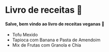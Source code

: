 # Livro de receitas :book:

#### Salve, bem vindo ao livro de receitas veganas :seedling:

- Tofu Mexido
- Tapioca com Banana e Pasta de Amendoim
- Mix de Frutas com Granola e Chia
